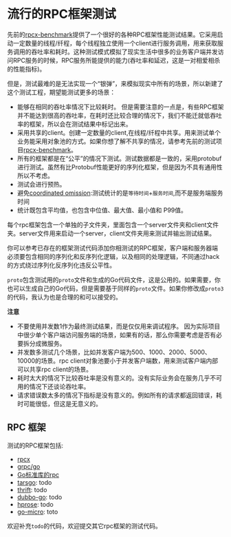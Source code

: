 # 流行的RPC框架测试

先前的[rpcx-benchmark](https://github.com/rpcx-ecosystem/rpcx-benchmark)提供了一个很好的各种RPC框架性能测试结果。它采用启动一定数量的线程/纤程，每个线程独立使用一个client进行服务调用，用来获取服务调用的吞吐率和耗时。这种测试模式模拟了现实生活中很多的业务客户端并发访问RPC服务的时候，RPC服务所能提供的能力(吞吐率和延迟，这是一对相爱相杀的性能指标)。

但是，测试最难的是无法实现一个“银弹”，来模拟现实中所有的场景，所以新建了这个测试工程，期望能测试更多的场景：

- 能够在相同的吞吐率情况下比较耗时。 但是需要注意的一点是，有些RPC框架并不能达到很高的吞吐率，在耗时还比较合理的情况下，我们不能迁就低吞吐率的框架，所以会在测试结果中标记出来。
- 采用共享的client。创建一定数量的client,在线程/纤程中共享。用来测试单个业务能采用对象池的方式。如果你想了解不共享的情况，请参考先前的测试项目[rpcx-benchmark](https://github.com/rpcx-ecosystem/rpcx-benchmark)。
- 所有的框架都是在“公平”的情况下测试。测试数据都是一致的，采用protobuf进行测试。虽然有比Protobuf性能更好的序列化框架，但是因为不具有通用性所以不考虑。
- 测试会进行预热。
- 避免[coordinated omission](http://highscalability.com/blog/2015/10/5/your-load-generator-is-probably-lying-to-you-take-the-red-pi.html):测试统计的是`等待时间`+`服务时间`,而不是服务端服务时间
- 统计既包含平均值，也包含中位值、最大值、最小值和 P99值。

每个rpc框架包含一个单独的子文件夹，里面包含一个server文件夹和client文件夹。server文件用来启动一个server，client文件夹用来测试并输出测试结果。

你可以参考已存在的框架测试代码添加你相测试的RPC框架，客户端和服务器端必须要包含相同的序列化和反序列化逻辑，以及相同的处理逻辑，不同通过hack的方式绕过序列化反序列化违反公平性。

`proto`包含测试用的`proto`文件和生成的Go代码文件，这是公用的。如果需要，你也可以生成自己的Go代码，但是需要基于同样的`proto`文件。如果你修改成`proto3`的代码，我认为也是合理的和可以接受的。

**注意**

- 不要使用并发数1作为最终测试结果，而是仅仅用来调试程序。 因为实际项目中很少单个客户端访问服务端的场景，如果有的话，那么你需要考虑是否有必要拆分成微服务。
- 并发数多测试几个场景，比如并发客户端为500、1000、2000、5000、10000的场景。rpc client对象池要小于并发客户端数，用来测试客户端内部可以共享rpc client的场景。
- 耗时太大的情况下比较吞吐率是没有意义的。没有实际业务会在服务几乎不可用的情况下还谈论吞吐率。
- 请求错误数太多的情况下指标是没有意义的。例如所有的请求都返回错误，耗时可能很低，但这是无意义的。


## RPC 框架

测试的RPC框架包括:

- [rpcx](https://github.com/rpcxio/rpcx-benchmark/tree/master/rpcx)
- [grpc/go](https://github.com/rpcxio/rpcx-benchmark/tree/master/grpc)
- [Go标准库的rpc](https://github.com/rpcxio/rpcx-benchmark/tree/master/go_stdrpc)
- [tarsgo](): todo
- [thrift](): todo
- [dubbo-go](): todo
- [hprose](): todo
- [go-micro](): toto

欢迎补充`todo`的代码，欢迎提交其它rpc框架的测试代码。